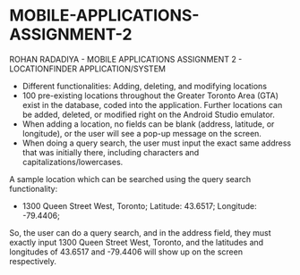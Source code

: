 # MOBILE-APPLICATIONS-ASSIGNMENT-2
ROHAN RADADIYA - MOBILE APPLICATIONS ASSIGNMENT 2 - LOCATIONFINDER APPLICATION/SYSTEM

- Different functionalities: Adding, deleting, and modifying locations
- 100 pre-existing locations throughout the Greater Toronto Area (GTA) exist in the database, coded into the application. Further locations can be added, deleted, or modified right on the Android Studio emulator.
- When adding a location, no fields can be blank (address, latitude, or longitude), or the user will see a pop-up message on the screen.
- When doing a query search, the user must input the exact same address that was initially there, including characters and capitalizations/lowercases.

A sample location which can be searched using the query search functionality:
- 1300 Queen Street West, Toronto; Latitude: 43.6517; Longitude: -79.4406;

So, the user can do a query search, and in the address field, they must exactly input 1300 Queen Street West, Toronto, and the latitudes and longitudes of 43.6517 and -79.4406 will show up on the screen respectively.


  
